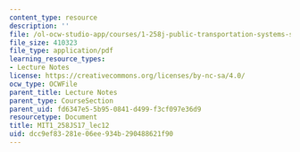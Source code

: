 ```yaml
---
content_type: resource
description: ''
file: /ol-ocw-studio-app/courses/1-258j-public-transportation-systems-spring-2017/dcc9ef83281e06ee934b290488621f90_MIT1_258JS17_lec12.pdf
file_size: 410323
file_type: application/pdf
learning_resource_types:
- Lecture Notes
license: https://creativecommons.org/licenses/by-nc-sa/4.0/
ocw_type: OCWFile
parent_title: Lecture Notes
parent_type: CourseSection
parent_uid: fd6347e5-5b95-0841-d499-f3cf097e36d9
resourcetype: Document
title: MIT1_258JS17_lec12
uid: dcc9ef83-281e-06ee-934b-290488621f90
---
```

